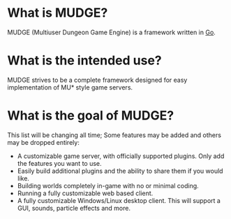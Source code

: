 # What is MUDGE?
MUDGE (Multiuser Dungeon Game Engine) is a framework written in [Go](https://go.dev).

# What is the intended use?
MUDGE strives to be a complete framework designed for easy implementation of MU* style game servers.

# What is the goal of MUDGE?
This list will be changing all time; Some features may be added and others may be dropped entirely:
* A customizable game server, with officially supported plugins. Only add the features you want to use.
* Easily build additional plugins and the ability to share them if you would like.
* Building worlds completely in-game with no or minimal coding.
* Running a fully customizable web based client.
* A fully customizable Windows/Linux desktop client. This will support a GUI, sounds, particle effects and more.